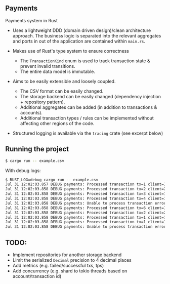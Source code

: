 ## Payments

Payments system in Rust

- Uses a lightweight DDD (domain driven design)/clean architecture approach. The business logic is
separated into the relevant aggregates and ports in out of the application are contained
within `main.rs`.

- Makes use of Rust's type system to ensure correctness 
  + The `TransactionKind` enum is used to track transaction state & prevent invalid transitions.
  + The entire data model is immutable.
- Aims to be easily extensible and loosely coupled.
  + The CSV format can be easily changed.
  + The storage backend can be easily changed (dependency injection + repository pattern).
  + Additional aggregates can be added (in addition to transactions & accounts).
  + Additional transaction types / rules can be implemented without affecting other regions of the code.
- Structured logging is available via the `tracing` crate (see excerpt below)

## Running the project

```sh
$ cargo run -- example.csv
```

With debug logs:
```sh
$ RUST_LOG=debug cargo run -- example.csv
Jul 31 12:02:03.857 DEBUG payments: Processed transaction tx=1 client=1
Jul 31 12:02:03.858 DEBUG payments: Processed transaction tx=2 client=2
Jul 31 12:02:03.858 DEBUG payments: Processed transaction tx=3 client=1
Jul 31 12:02:03.858 DEBUG payments: Processed transaction tx=4 client=1
Jul 31 12:02:03.858 DEBUG payments: Unable to process transaction error="insufficient funds" tx=5 client=2
Jul 31 12:02:03.858 DEBUG payments: Processed transaction tx=6 client=1
Jul 31 12:02:03.858 DEBUG payments: Processed transaction tx=2 client=2
Jul 31 12:02:03.858 DEBUG payments: Processed transaction tx=1 client=1
Jul 31 12:02:03.858 DEBUG payments: Processed transaction tx=1 client=1
Jul 31 12:02:03.858 DEBUG payments: Unable to process transaction error="unable to move transaction from ChargeBack to Deposit { amount: 1 }" tx=1 client=1
```


## TODO:

- Implement repositories for another storage backend
- Limit the serialized `Decimal` precision to 4 decimal places
- Add metrics (e.g. failed/successful txs, tps)
- Add concurrency (e.g. shard to tokio threads based on account/transaction id)
